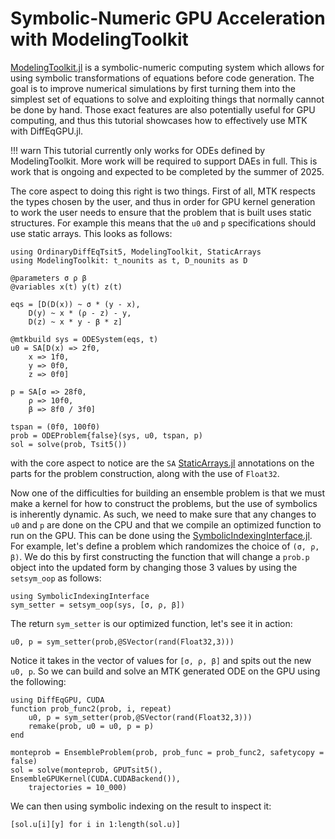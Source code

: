 # Symbolic-Numeric GPU Acceleration with ModelingToolkit

[ModelingToolkit.jl](https://docs.sciml.ai/ModelingToolkit/stable/) is a symbolic-numeric
computing system which allows for using symbolic transformations of equations before
code generation. The goal is to improve numerical simulations by first turning them into
the simplest set of equations to solve and exploiting things that normally cannot be done
by hand. Those exact features are also potentially useful for GPU computing, and thus this
tutorial showcases how to effectively use MTK with DiffEqGPU.jl.

!!! warn
    This tutorial currently only works for ODEs defined by ModelingToolkit. More work
    will be required to support DAEs in full. This is work that is ongoing and expected
    to be completed by the summer of 2025.

The core aspect to doing this right is two things. First of all, MTK respects the types
chosen by the user, and thus in order for GPU kernel generation to work the user needs
to ensure that the problem that is built uses static structures. For example this means
that the `u0` and `p` specifications should use static arrays. This looks as follows:

```@example mtk
using OrdinaryDiffEqTsit5, ModelingToolkit, StaticArrays
using ModelingToolkit: t_nounits as t, D_nounits as D

@parameters σ ρ β
@variables x(t) y(t) z(t)

eqs = [D(D(x)) ~ σ * (y - x),
    D(y) ~ x * (ρ - z) - y,
    D(z) ~ x * y - β * z]

@mtkbuild sys = ODESystem(eqs, t)
u0 = SA[D(x) => 2f0,
    x => 1f0,
    y => 0f0,
    z => 0f0]

p = SA[σ => 28f0,
    ρ => 10f0,
    β => 8f0 / 3f0]

tspan = (0f0, 100f0)
prob = ODEProblem{false}(sys, u0, tspan, p)
sol = solve(prob, Tsit5())
```

with the core aspect to notice are the `SA`
[StaticArrays.jl](https://github.com/JuliaArrays/StaticArrays.jl) annotations on the parts
for the problem construction, along with the use of `Float32`.

Now one of the difficulties for building an ensemble problem is that we must make a kernel
for how to construct the problems, but the use of symbolics is inherently dynamic. As such,
we need to make sure that any changes to `u0` and `p` are done on the CPU and that we
compile an optimized function to run on the GPU. This can be done using the
[SymbolicIndexingInterface.jl](https://docs.sciml.ai/SymbolicIndexingInterface/stable/).
For example, let's define a problem which randomizes the choice of `(σ, ρ, β)`. We do this
by first constructing the function that will change a `prob.p` object into the updated
form by changing those 3 values by using the `setsym_oop` as follows:

```@example mtk
using SymbolicIndexingInterface
sym_setter = setsym_oop(sys, [σ, ρ, β])
```

The return `sym_setter` is our optimized function, let's see it in action:

```@example mtk
u0, p = sym_setter(prob,@SVector(rand(Float32,3)))
```

Notice it takes in the vector of values for `[σ, ρ, β]` and spits out the new `u0, p`. So
we can build and solve an MTK generated ODE on the GPU using the following:

```@example mtk
using DiffEqGPU, CUDA
function prob_func2(prob, i, repeat)
    u0, p = sym_setter(prob,@SVector(rand(Float32,3)))
    remake(prob, u0 = u0, p = p)
end

monteprob = EnsembleProblem(prob, prob_func = prob_func2, safetycopy = false)
sol = solve(monteprob, GPUTsit5(), EnsembleGPUKernel(CUDA.CUDABackend()),
    trajectories = 10_000)
```

We can then using symbolic indexing on the result to inspect it:

```@example mtk
[sol.u[i][y] for i in 1:length(sol.u)]
```
